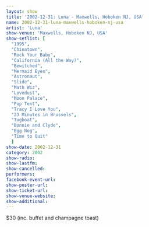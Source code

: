 ```yaml
---
layout: show
title: '2002-12-31: Luna - Maxwells, Hoboken NJ, USA'
name: 2002-12-31-luna-maxwells-hoboken-nj-usa
artist: 'Luna'
show-venue: 'Maxwells, Hoboken NJ, USA'
show-setlist: [
  "1995",
  "Chinatown",
  "Rock Your Baby",
  "California (All the Way)",
  "Bewitched",
  "Mermaid Eyes",
  "Astronaut",
  "Slide",
  "Math Wiz",
  "Lovedust",
  "Moon Palace",
  "Pup Tent",
  "Tracy I Love You",
  "23 Minutes in Brussels",
  "Tugboat",
  "Bonnie and Clyde",
  "Egg Nog",
  "Time to Quit"
  ]
show-date: 2002-12-31
category: 2002
show-radio: 
show-lastfm: 
show-cancelled: 
performers: 
facebook-event-url: 
show-poster-url: 
show-ticket-url: 
show-venue-website: 
show-additional: 
---
```


$30 (inc. buffet and champagne toast) 